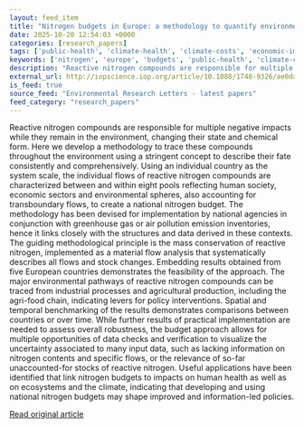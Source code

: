 ```yaml
---
layout: feed_item
title: "Nitrogen budgets in Europe: a methodology to quantify environmentally relevant flows of reactive nitrogen compounds on a national scale"
date: 2025-10-20 12:54:03 +0000
categories: [research_papers]
tags: ['public-health', 'climate-health', 'climate-costs', 'economic-impacts']
keywords: ['nitrogen', 'europe', 'budgets', 'public-health', 'climate-costs', 'economic-impacts', 'climate-health']
description: "Reactive nitrogen compounds are responsible for multiple negative impacts while they remain in the environment, changing their state and chemical form"
external_url: http://iopscience.iop.org/article/10.1088/1748-9326/ae0da8
is_feed: true
source_feed: "Environmental Research Letters - latest papers"
feed_category: "research_papers"
---
```


Reactive nitrogen compounds are responsible for multiple negative impacts while they remain in the environment, changing their state and chemical form. Here we develop a methodology to trace these compounds throughout the environment using a stringent concept to describe their fate consistently and comprehensively. Using an individual country as the system scale, the individual flows of reactive nitrogen compounds are characterized between and within eight pools reflecting human society, economic sectors and environmental spheres, also accounting for transboundary flows, to create a national nitrogen budget. The methodology has been devised for implementation by national agencies in conjunction with greenhouse gas or air pollution emission inventories, hence it links closely with the structures and data derived in these contexts. The guiding methodological principle is the mass conservation of reactive nitrogen, implemented as a material flow analysis that systematically describes all flows and stock changes. Embedding results obtained from five European countries demonstrates the feasibility of the approach. The major environmental pathways of reactive nitrogen compounds can be traced from industrial processes and agricultural production, including the agri-food chain, indicating levers for policy interventions. Spatial and temporal benchmarking of the results demonstrates comparisons between countries or over time. While further results of practical implementation are needed to assess overall robustness, the budget approach allows for multiple opportunities of data checks and verification to visualize the uncertainty associated to many input data, such as lacking information on nitrogen contents and specific flows, or the relevance of so-far unaccounted-for stocks of reactive nitrogen. Useful applications have been identified that link nitrogen budgets to impacts on human health as well as on ecosystems and the climate, indicating that developing and using national nitrogen budgets may shape improved and information-led policies.

[Read original article](http://iopscience.iop.org/article/10.1088/1748-9326/ae0da8)
